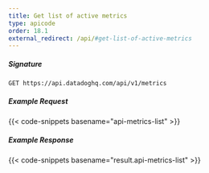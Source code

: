 ```yaml
---
title: Get list of active metrics
type: apicode
order: 18.1
external_redirect: /api/#get-list-of-active-metrics
---
```


##### Signature
`GET https://api.datadoghq.com/api/v1/metrics`
##### Example Request
{{< code-snippets basename="api-metrics-list" >}}
##### Example Response
{{< code-snippets basename="result.api-metrics-list" >}}

